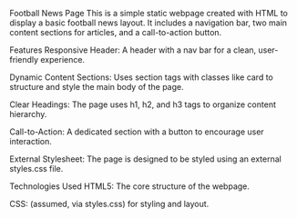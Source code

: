 Football News Page
This is a simple static webpage created with HTML to display a basic football news layout. It includes a navigation bar, two main content sections for articles, and a call-to-action button.

Features
Responsive Header: A header with a nav bar for a clean, user-friendly experience.

Dynamic Content Sections: Uses section tags with classes like card to structure and style the main body of the page.

Clear Headings: The page uses h1, h2, and h3 tags to organize content hierarchy.

Call-to-Action: A dedicated section with a button to encourage user interaction.

External Stylesheet: The page is designed to be styled using an external styles.css file.

Technologies Used
HTML5: The core structure of the webpage.

CSS: (assumed, via styles.css) for styling and layout.
